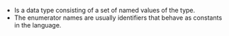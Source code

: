 - Is a data type consisting of a set of named values of the type.
- The enumerator names are usually identifiers that behave as constants in the language.